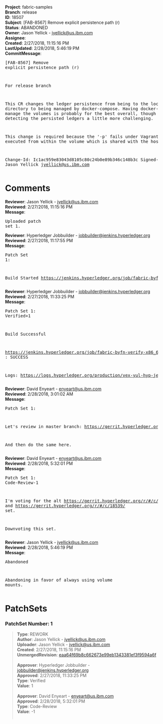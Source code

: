 <strong>Project</strong>: fabric-samples<br><strong>Branch</strong>: release<br><strong>ID</strong>: 18507<br><strong>Subject</strong>: [FAB-8567] Remove explicit persistence path (r)<br><strong>Status</strong>: ABANDONED<br><strong>Owner</strong>: Jason Yellick - jyellick@us.ibm.com<br><strong>Assignee</strong>:<br><strong>Created</strong>: 2/27/2018, 11:15:16 PM<br><strong>LastUpdated</strong>: 2/28/2018, 5:46:19 PM<br><strong>CommitMessage</strong>:<br><pre>[FAB-8567] Remove explicit persistence path (r)

For release branch

This CR changes the ledger persistence from being to the local directory
to being managed by docker-compose.  Having docker-compose manage the
volumes is probably for the best overall, though it does make detecting
the persisted ledgers a little more challenging.

This change is required because the '-p' fails under Vagrant when
executed from within the volume which is shared with the host.

Change-Id: Ic1ac959e83043d8105c80c24b0e89b346c148b3c
Signed-off-by: Jason Yellick <jyellick@us.ibm.com>
</pre><h1>Comments</h1><strong>Reviewer</strong>: Jason Yellick - jyellick@us.ibm.com<br><strong>Reviewed</strong>: 2/27/2018, 11:15:16 PM<br><strong>Message</strong>: <pre>Uploaded patch set 1.</pre><strong>Reviewer</strong>: Hyperledger Jobbuilder - jobbuilder@jenkins.hyperledger.org<br><strong>Reviewed</strong>: 2/27/2018, 11:17:55 PM<br><strong>Message</strong>: <pre>Patch Set 1:

Build Started https://jenkins.hyperledger.org/job/fabric-byfn-verify-x86_64/302/</pre><strong>Reviewer</strong>: Hyperledger Jobbuilder - jobbuilder@jenkins.hyperledger.org<br><strong>Reviewed</strong>: 2/27/2018, 11:33:25 PM<br><strong>Message</strong>: <pre>Patch Set 1: Verified+1

Build Successful 

https://jenkins.hyperledger.org/job/fabric-byfn-verify-x86_64/302/ : SUCCESS

Logs: https://logs.hyperledger.org/production/vex-yul-hyp-jenkins-3/fabric-byfn-verify-x86_64/302</pre><strong>Reviewer</strong>: David Enyeart - enyeart@us.ibm.com<br><strong>Reviewed</strong>: 2/28/2018, 3:01:02 AM<br><strong>Message</strong>: <pre>Patch Set 1:

Let's review in master branch: https://gerrit.hyperledger.org/r/#/c/18509/

And then do the same here.</pre><strong>Reviewer</strong>: David Enyeart - enyeart@us.ibm.com<br><strong>Reviewed</strong>: 2/28/2018, 5:32:01 PM<br><strong>Message</strong>: <pre>Patch Set 1: Code-Review-1

I'm voting for the alt
https://gerrit.hyperledger.org/r/#/c/18535/
and
https://gerrit.hyperledger.org/r/#/c/18539/
set.

Downvoting this set.</pre><strong>Reviewer</strong>: Jason Yellick - jyellick@us.ibm.com<br><strong>Reviewed</strong>: 2/28/2018, 5:46:19 PM<br><strong>Message</strong>: <pre>Abandoned

Abandoning in favor of always using volume mounts.</pre><h1>PatchSets</h1><h3>PatchSet Number: 1</h3><blockquote><strong>Type</strong>: REWORK<br><strong>Author</strong>: Jason Yellick - jyellick@us.ibm.com<br><strong>Uploader</strong>: Jason Yellick - jyellick@us.ibm.com<br><strong>Created</strong>: 2/27/2018, 11:15:16 PM<br><strong>UnmergedRevision</strong>: [eaa64f69b8c662673e99eb1343381ef3f9594a6f](https://github.com/hyperledger-gerrit-archive/fabric-samples/commit/eaa64f69b8c662673e99eb1343381ef3f9594a6f)<br><br><strong>Approver</strong>: Hyperledger Jobbuilder - jobbuilder@jenkins.hyperledger.org<br><strong>Approved</strong>: 2/27/2018, 11:33:25 PM<br><strong>Type</strong>: Verified<br><strong>Value</strong>: 1<br><br><strong>Approver</strong>: David Enyeart - enyeart@us.ibm.com<br><strong>Approved</strong>: 2/28/2018, 5:32:01 PM<br><strong>Type</strong>: Code-Review<br><strong>Value</strong>: -1<br><br></blockquote>